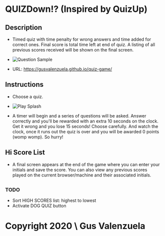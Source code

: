 # QUIZDown⁉ (Inspired by QuizUp)

## Description

- Timed quiz with time penalty for wrong answers and time added for correct ones. Final score is total time left at end of quiz. A listing of all previous scores received will be shown on the final screen.

- ![Question Sample](quiz-game\assets\images\screenshot04.PNG)

- URL: https://gusvalenzuela.github.io/quiz-game/

## Instructions

- Choose a quiz.

- ![Play Splash](quiz-game\assets\images\screenshot01-play.PNG)

- A timer will begin and a series of questions will be asked. Answer correctly and you'll be rewarded with an extra 10 seconds on the clock. Get it wrong and you lose 15 seconds! Choose carefully. And watch the clock, once it runs out the quiz is over and you will be awarded 0 points (womp womp). So hurry!

## Hi Score List

- A final screen appears at the end of the game where you can enter your initials and save the score. You can also view any previous scores played on the current browser/machine and their associated initials.

## 
### TODO
- Sort HIGH SCORES list: highest to lowest
- Activate DOG QUIZ button

# Copyright 2020 \\ Gus Valenzuela
